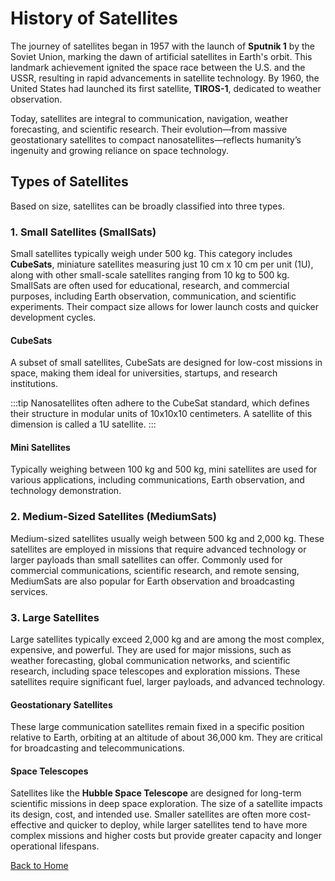 # History of Satellites

The journey of satellites began in 1957 with the launch of **Sputnik 1** by the Soviet Union, marking the dawn of artificial satellites in Earth's orbit. This landmark achievement ignited the space race between the U.S. and the USSR, resulting in rapid advancements in satellite technology. By 1960, the United States had launched its first satellite, **TIROS-1**, dedicated to weather observation.

Today, satellites are integral to communication, navigation, weather forecasting, and scientific research. Their evolution—from massive geostationary satellites to compact nanosatellites—reflects humanity’s ingenuity and growing reliance on space technology.

## Types of Satellites

Based on size, satellites can be broadly classified into three types.

### 1. Small Satellites (SmallSats)

Small satellites typically weigh under 500 kg. This category includes **CubeSats**, miniature satellites measuring just 10 cm x 10 cm per unit (1U), along with other small-scale satellites ranging from 10 kg to 500 kg. SmallSats are often used for educational, research, and commercial purposes, including Earth observation, communication, and scientific experiments. Their compact size allows for lower launch costs and quicker development cycles.

#### CubeSats

A subset of small satellites, CubeSats are designed for low-cost missions in space, making them ideal for universities, startups, and research institutions.

:::tip
Nanosatellites often adhere to the CubeSat standard, which defines their structure in modular units of 10x10x10 centimeters. A satellite of this dimension is called a 1U satellite.
:::

#### Mini Satellites

Typically weighing between 100 kg and 500 kg, mini satellites are used for various applications, including communications, Earth observation, and technology demonstration.

### 2. Medium-Sized Satellites (MediumSats)

Medium-sized satellites usually weigh between 500 kg and 2,000 kg. These satellites are employed in missions that require advanced technology or larger payloads than small satellites can offer. Commonly used for commercial communications, scientific research, and remote sensing, MediumSats are also popular for Earth observation and broadcasting services.

### 3. Large Satellites

Large satellites typically exceed 2,000 kg and are among the most complex, expensive, and powerful. They are used for major missions, such as weather forecasting, global communication networks, and scientific research, including space telescopes and exploration missions. These satellites require significant fuel, larger payloads, and advanced technology.

#### Geostationary Satellites

These large communication satellites remain fixed in a specific position relative to Earth, orbiting at an altitude of about 36,000 km. They are critical for broadcasting and telecommunications.

#### Space Telescopes

Satellites like the **Hubble Space Telescope** are designed for long-term scientific missions in deep space exploration. The size of a satellite impacts its design, cost, and intended use. Smaller satellites are often more cost-effective and quicker to deploy, while larger satellites tend to have more complex missions and higher costs but provide greater capacity and longer operational lifespans.

[Back to Home](./index.md)
